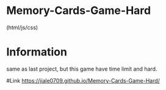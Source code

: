 # Memory-Cards-Game-Hard
 (html/js/css)

# Information
same as last project, but this game have time limit and hard.

#Link
https://jiale0709.github.io/Memory-Cards-Game-Hard/
